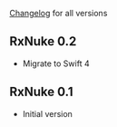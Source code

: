  [Changelog](https://github.com/kean/RxNuke/releases) for all versions

## RxNuke 0.2

- Migrate to Swift 4

## RxNuke 0.1

- Initial version
